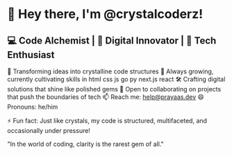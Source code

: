 # 👋 Hey there, I'm @crystalcoderz!

## 💻 Code Alchemist | 🌟 Digital Innovator | 🚀 Tech Enthusiast

🔮 Transforming ideas into crystalline code structures
🌱 Always growing, currently cultivating skills in html css js go py next.js react 
🛠️ Crafting digital solutions that shine like polished gems
🤝 Open to collaborating on projects that push the boundaries of tech
📫 Reach me: help@prayaas.dev
😄 Pronouns: he/him

⚡ Fun fact: Just like crystals, my code is structured, multifaceted, and occasionally under pressure!

"In the world of coding, clarity is the rarest gem of all."

<!---
crystalcoderz/crystalcoderz is a ✨ special ✨ repository because its `README.md` (this file) appears on your GitHub profile.
You can click the Preview link to take a look at your changes.
--->
